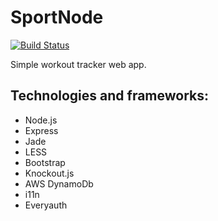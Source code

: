 SportNode
=========

[![Build Status](https://travis-ci.org/andrei-golyakov/sportnode.png)](https://travis-ci.org/andrei-golyakov/sportnode)

Simple workout tracker web app.

Technologies and frameworks:
----------------------------
* Node.js
* Express
* Jade
* LESS
* Bootstrap
* Knockout.js
* AWS DynamoDb
* i11n
* Everyauth
